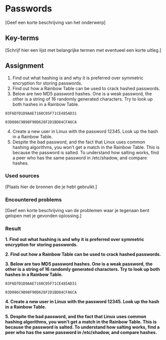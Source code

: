 # Passwords
[Geef een korte beschrijving van het onderwerp]

## Key-terms
[Schrijf hier een lijst met belangrijke termen met eventueel een korte uitleg.]

## Assignment
1. Find out what hashing is and why it is preferred over symmetric encryption for storing passwords.
2. Find out how a Rainbow Table can be used to crack hashed passwords.
3. Below are two MD5 password hashes. One is a weak password, the other is a string of 16 randomly generated characters. Try to look up both hashes in a Rainbow Table.
```
03F6D7D1D9AAE7160C05F71CE485AD31
```
```
03D086C9B98F90D628F2D1BD84CFA6CA
```
4. Create a new user in Linux with the password 12345. Look up the hash in a Rainbow Table.
5. Despite the bad password, and the fact that Linux uses common hashing algorithms, you won’t get a match in the Rainbow Table. This is because the password is salted. To understand how salting works, find a peer who has the same password in /etc/shadow, and compare hashes.

### Used sources
[Plaats hier de bronnen die je hebt gebruikt.]

### Encountered problems
[Geef een korte beschrijving van de problemen waar je tegenaan bent gelopen met je gevonden oplossing.]

### Result
**1. Find out what hashing is and why it is preferred over symmetric encryption for storing passwords.**


**2. Find out how a Rainbow Table can be used to crack hashed passwords.**


**3. Below are two MD5 password hashes. One is a weak password, the other is a string of 16 randomly generated characters. Try to look up both hashes in a Rainbow Table.**
```
03F6D7D1D9AAE7160C05F71CE485AD31
```
```
03D086C9B98F90D628F2D1BD84CFA6CA
```


**4. Create a new user in Linux with the password 12345. Look up the hash in a Rainbow Table.**


**5. Despite the bad password, and the fact that Linux uses common hashing algorithms, you won’t get a match in the Rainbow Table. This is because the password is salted. To understand how salting works, find a peer who has the same password in /etc/shadow, and compare hashes.**


